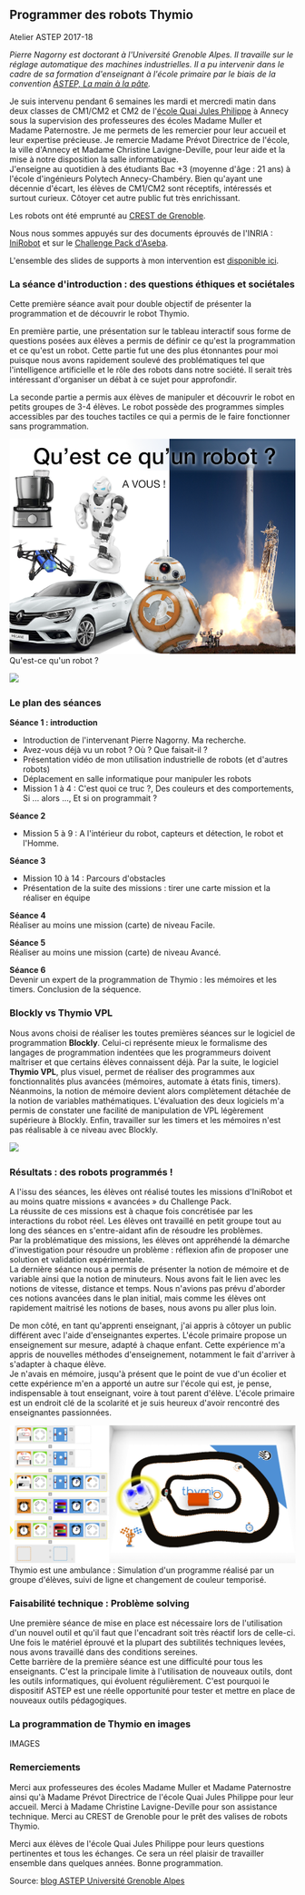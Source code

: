 Programmer des robots Thymio
----------------------------

Atelier ASTEP 2017-18

*Pierre Nagorny est doctorant à l'Université Grenoble Alpes. Il
travaille sur le réglage automatique des machines industrielles. Il a pu
intervenir dans le cadre de sa formation d'enseignant à l'école primaire
par le biais de la convention [ASTEP, La main à la
pâte](https://www.fondation-lamap.org/fr/astep).*  

Je suis intervenu pendant 6 semaines les mardi et mercredi matin dans deux classes de CM1/CM2 et CM2 de l'[école Quai Jules Philippe](http://www.ac-grenoble.fr/ecole/74/quai-jules-philippe.annecy/) à Annecy sous la supervision des professeures des écoles Madame Muller et Madame Paternostre. Je me permets de les remercier pour leur accueil et leur expertise précieuse. Je remercie Madame Prévot Directrice de l'école, la ville d'Annecy et Madame Christine Lavigne-Deville, pour leur aide et la mise à notre disposition la salle informatique.  
J'enseigne au quotidien à des étudiants Bac +3 (moyenne d'âge : 21 ans) à l'école d'ingénieurs Polytech Annecy-Chambéry. Bien qu'ayant une décennie d'écart, les élèves de CM1/CM2 sont réceptifs, intéressés et surtout curieux. Côtoyer cet autre public fut très enrichissant.  

Les robots ont été emprunté au [CREST de Grenoble](http://iufm-crest.ujf-grenoble.fr/).

Nous nous sommes appuyés sur des documents éprouvés de l'INRIA : [IniRobot](https://dm1r.inria.fr/) et sur le [Challenge Pack d'Aseba](https://www.thymio.org/fr:thymiochallengepack).

L'ensemble des slides de supports à mon intervention est [disponible ici](https://github.com/a1rb4Ck/ASTEP_Thymio_2018/slides).

### La séance d'introduction : des questions éthiques et sociétales

Cette première séance avait pour double objectif de présenter la programmation et de découvrir le robot Thymio.  

En première partie, une présentation sur le tableau interactif sous forme de questions posées aux élèves a permis de définir ce qu'est la programmation et ce qu'est un robot. Cette partie fut une des plus étonnantes pour moi puisque nous avons rapidement soulevé des problématiques tel que l'intelligence artificielle et le rôle des robots dans notre société. Il serait très intéressant d'organiser un débat à ce sujet pour approfondir.  

La seconde partie a permis aux élèves de manipuler et découvrir le robot en petits groupes de 3-4 élèves. Le robot possède des programmes simples accessibles par des touches tactiles ce qui a permis de le faire fonctionner sans programmation.  

![](img/ASTEP_robots_2018.png)
Qu'est-ce qu'un robot ?  

[![](http://img.youtube.com/vi/nKp0hxmPalE/0.jpg)](http://www.youtube.com/watch?v=nKp0hxmPalE "C'est pas Sorcier - Les Robots - extrait présenté en classe")  

### Le plan des séances

**Séance 1 : introduction**  
- Introduction de l'intervenant Pierre Nagorny. Ma recherche.  
- Avez-vous déjà vu un robot ? Où ? Que faisait-il ?  
- Présentation vidéo de mon utilisation industrielle de robots (et d'autres robots)  
- Déplacement en salle informatique pour manipuler les robots  
- Mission 1 à 4 : C'est quoi ce truc ?, Des couleurs et des comportements, Si \... alors ..., Et si on programmait ?  

**Séance 2**  
- Mission 5 à 9 : A l'intérieur du robot, capteurs et détection, le robot et l'Homme.  

**Séance 3**  
- Mission 10 à 14 : Parcours d\'obstacles  
- Présentation de la suite des missions : tirer une carte mission et la réaliser en équipe  

**Séance 4**  
Réaliser au moins une mission (carte) de niveau Facile.  

**Séance 5**  
Réaliser au moins une mission (carte) de niveau Avancé.  

**Séance 6**  
Devenir un expert de la programmation de Thymio : les mémoires et les timers. Conclusion de la séquence.  

### Blockly vs Thymio VPL
Nous avons choisi de réaliser les toutes premières séances sur le logiciel de programmation **Blockly**. Celui-ci représente mieux le formalisme des langages de programmation indentées que les programmeurs doivent maîtriser et que certains élèves connaissent déjà. Par la suite, le logiciel **Thymio VPL**, plus visuel, permet de réaliser des programmes aux
fonctionnalités plus avancées (mémoires, automate à états finis, timers). Néanmoins, la notion de mémoire devient alors complètement détachée de la notion de variables mathématiques. L'évaluation des deux logiciels m'a permis de constater une facilité de manipulation de VPL légèrement supérieure à Blockly. Enfin, travailler sur les timers et les mémoires n'est pas réalisable à ce niveau avec Blockly.  

![](img/ASTEP_Thymio_mémoire_2018.png)

### Résultats : des robots programmés !

A l'issu des séances, les élèves ont réalisé toutes les missions d'IniRobot et au moins quatre missions « avancées » du Challenge Pack.  
La réussite de ces missions est à chaque fois concrétisée par les interactions du robot réel. Les élèves ont travaillé en petit groupe tout au long des séances en s'entre-aidant afin de résoudre les problèmes.  
Par la problématique des missions, les élèves ont appréhendé la démarche d'investigation pour résoudre un problème : réflexion afin de proposer une solution et validation expérimentale.  
La dernière séance nous a permis de présenter la notion de mémoire et de variable ainsi que la notion de minuteurs. Nous avons fait le lien avec les notions de vitesse, distance et temps. Nous n'avions pas prévu d'aborder ces notions avancées dans le plan initial, mais comme les élèves ont rapidement maitrisé les notions de bases, nous avons pu aller plus loin.

De mon côté, en tant qu'apprenti enseignant, j'ai appris à côtoyer un public différent avec l'aide d'enseignantes expertes. L'école primaire propose un enseignement sur mesure, adapté à chaque enfant. Cette expérience m'a appris de nouvelles méthodes d'enseignement, notamment le fait d'arriver à s'adapter à chaque élève.  
Je n'avais en mémoire, jusqu'à présent que le point de vue d'un écolier et cette expérience m'en a apporté un autre sur l'école qui est, je pense, indispensable à tout enseignant, voire à tout parent d'élève. L'école primaire est un endroit clé de la scolarité et je suis heureux d'avoir rencontré des enseignantes passionnées.  

![](img/ASTEP_Thymio_2018_Ambulance.png)  
Thymio est une ambulance : Simulation d'un programme réalisé par un groupe d'élèves, suivi de ligne et changement de couleur temporisé.    

### Faisabilité technique : Problème solving

Une première séance de mise en place est nécessaire lors de l'utilisation d'un nouvel outil et qu'il faut que l'encadrant soit très réactif lors de celle-ci. Une fois
le matériel éprouvé et la plupart des subtilités techniques levées, nous
avons travaillé dans des conditions sereines.\
Cette barrière de la première séance est une difficulté pour tous les
enseignants. C'est la principale limite à l'utilisation de nouveaux
outils, dont les outils informatiques, qui évoluent régulièrement. C'est
pourquoi le dispositif ASTEP est une réelle opportunité pour tester et
mettre en place de nouveaux outils pédagogiques.  

### La programmation de Thymio en images

IMAGES  

### Remerciements

Merci aux professeures des écoles Madame Muller et Madame Paternostre ainsi qu'à Madame Prévot Directrice de l'école Quai Jules Philippe pour leur accueil. Merci à Madame Christine Lavigne-Deville pour son assistance technique. Merci au CREST de Grenoble pour le prêt des valises de robots Thymio.  

Merci aux élèves de l'école Quai Jules Philippe pour leurs questions pertinentes et tous les échanges. Ce sera un réel plaisir de travailler ensemble dans quelques années. Bonne programmation.  

Source: [blog ASTEP Université Grenoble Alpes](https://doctorat.univ-grenoble-alpes.fr/fr/pendant-la-these/la-formation-durant-la-these/parcours-labels/ateliers-projets-du-label-res/ateliers-astep-/programmer-des-robots-thymio-754129.htm?RH=GUCEDFR_PROJ)
